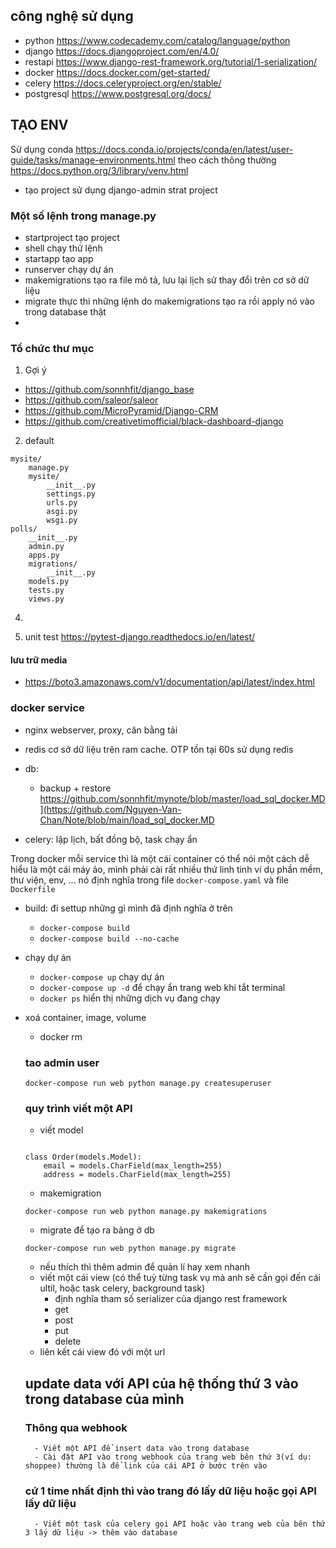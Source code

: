## công nghệ sử dụng 
- python https://www.codecademy.com/catalog/language/python
- django https://docs.djangoproject.com/en/4.0/ 
- restapi  https://www.django-rest-framework.org/tutorial/1-serialization/
- docker https://docs.docker.com/get-started/
- celery https://docs.celeryproject.org/en/stable/
- postgresql https://www.postgresql.org/docs/


## TẠO ENV 
Sử dụng conda
https://docs.conda.io/projects/conda/en/latest/user-guide/tasks/manage-environments.html
theo cách thông thường 
https://docs.python.org/3/library/venv.html
- tạo project sử dụng django-admin strat project 

### Một số lệnh trong manage.py 
- startproject tạo project 
- shell chạy thử lệnh 
- startapp tạo app 
- runserver chạy dự án 
- makemigrations tạo ra file mô tả, lưu lại lịch sử thay đổi trên cơ sở dữ liệu 
- migrate thực thi những lệnh do makemigrations tạo ra rồi apply nó vào trong database thật 
-

### Tổ chức thư mục 

1. Gợi ý 
- https://github.com/sonnhfit/django_base
- https://github.com/saleor/saleor
- https://github.com/MicroPyramid/Django-CRM
- https://github.com/creativetimofficial/black-dashboard-django

2. default 
```
mysite/
    manage.py
    mysite/
        __init__.py
        settings.py
        urls.py
        asgi.py
        wsgi.py
polls/
    __init__.py
    admin.py
    apps.py
    migrations/
        __init__.py
    models.py
    tests.py
    views.py
```

4.

5. unit test https://pytest-django.readthedocs.io/en/latest/

#### lưu trữ media 
- https://boto3.amazonaws.com/v1/documentation/api/latest/index.html


### docker service 
- nginx webserver, proxy, cân bằng tải
- redis cơ sở dữ liệu trên ram cache. OTP tồn tại 60s sử dụng redis 
- db: 
    - backup + restore https://github.com/sonnhfit/mynote/blob/master/load_sql_docker.MD](https://github.com/Nguyen-Van-Chan/Note/blob/main/load_sql_docker.MD

- celery: lập lịch, bất đồng bộ, task chạy ẩn 


Trong docker mỗi service thì là một cái container có thể nói một cách dễ  hiểu là một cái máy ảo, mình phải cài rất nhiều thứ linh tinh ví dụ phần mềm, thư viện, env, ... nó định nghĩa trong file `docker-compose.yaml` và file `Dockerfile`


- build: đi settup những gì mình đã định nghĩa ở trên 

    - `docker-compose build`
    - `docker-compose build --no-cache`
- chạy dự án 
    - `docker-compose up` chạy dự án 
    - `docker-compose up -d` để chạy ẩn trang web khi tắt terminal 
    - `docker ps` hiển thị những dịch vụ đang chạy 
- xoá container, image, volume 
    - docker rm <container id>
    
    ### tao admin user 
    ```
    docker-compose run web python manage.py createsuperuser
    ```
    
    ### quy trình viết một API 
    - viết model 
    
    ```
    
    class Order(models.Model):
        email = models.CharField(max_length=255)
        address = models.CharField(max_length=255)

    ```
    - makemigration 
    ```
    docker-compose run web python manage.py makemigrations
    ```
    - migrate để tạo ra bảng ở db 
    ```
    docker-compose run web python manage.py migrate
    ```
    - nếu thích thì thêm admin để quản lí hay xem nhanh 
    - viết một cái view (có thể tuỳ từng task vụ mà anh sẽ cần gọi đến cái ultil, hoặc task celery, background task)
        - định nghĩa tham số serializer của django rest framework 
        - get 
        - post 
        - put 
        - delete 
    - liên kết cái view đó với một url 
    
    
    
    ## update data với API của hệ thống thứ 3 vào trong database của mình 
    
    ### Thông qua webhook 
        - Viết một API để insert data vào trong database 
        - Cài đặt API vào trong webhook của trang web bên thứ 3(ví dụ: shoppee) thường là để link của cái API ở bước trên vào 
    
    
    ### cứ 1 time nhất định thì vào trang đó lấy dữ liệu hoặc gọi API lấy dữ liệu 
        - Viết một task của celery gọi API hoặc vào trang web của bên thứ 3 lấy dữ liệu -> thêm vào database 

    
    
    
    
    
    



